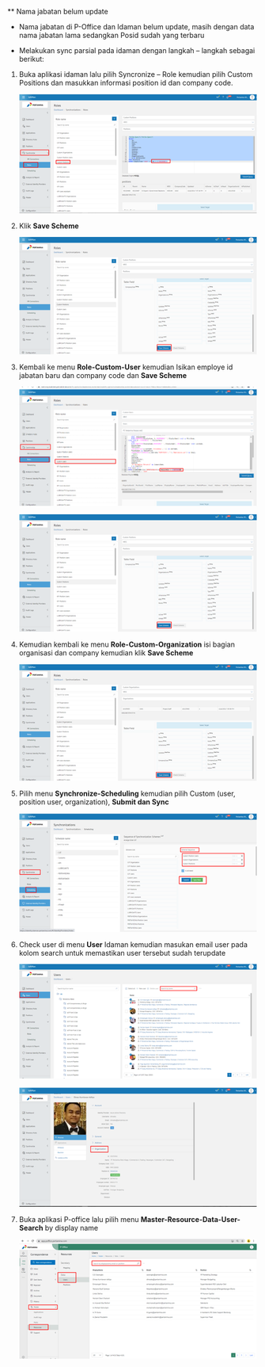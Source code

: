 \*\* Nama jabatan belum update

- Nama jabatan di P-Office dan Idaman belum update, masih dengan data nama jabatan lama sedangkan Posid sudah yang terbaru

- Melakukan sync parsial pada idaman dengan langkah – langkah sebagai berikut:

1. Buka aplikasi idaman lalu pilih Syncronize – Role kemudian pilih Custom Positions dan masukkan informasi position id dan company code.

    ![gambar](FAQ/EN1.png)
 
2.	Klik **Save Scheme**

    ![gambar](FAQ/EN2.png)


3. Kembali ke menu **Role-Custom-User** kemudian Isikan employe id jabatan baru dan company code dan **Save Scheme**

     ![gambar](FAQ/EN3.png)

    ![gambar](FAQ/EN4.png)

4. Kemudian kembali ke menu **Role-Custom-Organization** isi bagian organisasi dan company kemudian klik **Save Scheme**

    ![gambar](FAQ/EN5.png)

5. Pilih menu **Synchronize-Scheduling** kemudian pilih Custom (user, position user, organization), **Submit dan Sync**

    ![gambar](FAQ/EN6.png)

6. Check user di menu **User** Idaman  kemudian masukan email user pada kolom search untuk memastikan user tersebut sudah terupdate

    ![gambar](FAQ/EN7.png)

    ![gambar](FAQ/EN8.png)
    
  

7. Buka aplikasi P-office lalu pilih menu **Master-Resource-Data-User-Search** by display name

    ![gambar](FAQ/EN9.png)

